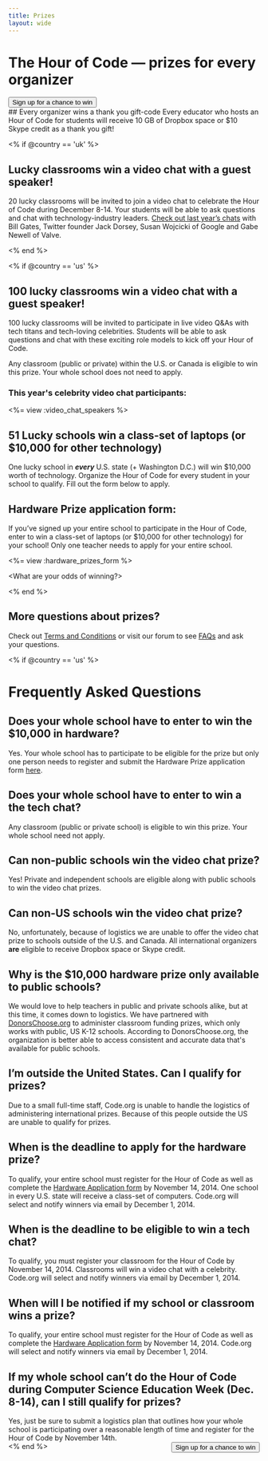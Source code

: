 ```yaml
---
title: Prizes
layout: wide
---
```

<div class="row">
    <h1 class="col-sm-6">The Hour of Code — prizes for every organizer</h1>
    <div class="col-sm-6 button-container centered">
        <a href="/#join"><button class="signup-button">Sign up for a chance to win</button></a>
    </div>
</div>
## Every organizer wins a thank you gift-code
Every educator who hosts an Hour of Code for students will receive 10 GB of Dropbox space or $10 Skype credit as a thank you gift!

<% if @country == 'uk' %>

## Lucky classrooms win a video chat with a guest speaker!
20 lucky classrooms will be invited to join a video chat to celebrate the Hour of Code during December 8-14. Your students will be able to ask questions and chat with technology-industry leaders. [Check out last year’s chats](http://www.youtube.com/playlist?list=PLzdnOPI1iJNckJ81gRpJe5mR7imAHDl9a) with Bill Gates, Twitter founder Jack Dorsey, Susan Wojcicki of Google and Gabe Newell of Valve.

<% end %>

<% if @country == 'us' %>

## 100 lucky classrooms win a video chat with a guest speaker!

100 lucky classrooms will be invited to participate in live video Q&As with tech titans and tech-loving celebrities. Students will be able to ask questions and chat with these exciting role models to kick off your Hour of Code. 

Any classroom (public or private) within the U.S. or Canada is eligible to win this prize. Your whole school does not need to apply.

### This year's celebrity video chat  participants:
<%= view :video_chat_speakers %>

## 51 Lucky schools win a class-set of laptops (or $10,000 for other technology)
One lucky school in ***every*** U.S. state (+ Washington D.C.) will win $10,000 worth of technology. Organize the Hour of Code for every student in your school to qualify. Fill out the form below to apply.

## Hardware Prize application form:
If you’ve signed up your entire school to participate in the Hour of Code, enter to win a class-set of laptops (or $10,000 for other technology) for your school! Only one teacher needs to apply for your entire school.

<%= view :hardware_prizes_form %>

<What are your odds of winning?>

<See a list of all schools signed up for the Hour of Code in your state. One public K-12 school in every U.S. state will win a class-set of laptops.>

<% end %>

## More questions about prizes?

Check out <a href="<%= hoc_uri('/prizes-terms') %>">Terms and Conditions</a> or visit our forum to see [FAQs](http://support.code.org) and ask your questions.

<% if @country == 'us' %>

# Frequently Asked Questions


## Does your whole school have to enter to win the $10,000 in hardware?

Yes. Your whole school has to participate to be eligible for the prize but only one person needs to register and submit the Hardware Prize application form <a href="<%= hoc_uri('/prizes') %>">here</a>.


## Does your whole school have to enter to win a the tech chat?
Any classroom (public or private school) is eligible to win this prize. Your whole school need not apply.


## Can non-public schools win the video chat prize?

Yes! Private and independent schools are eligible along with public schools to win the video chat prizes.

## Can non-US schools win the video chat prize?

No, unfortunately, because of logistics we are unable to offer the video chat prize to schools outside of the U.S. and Canada. All international organizers **are** eligible to receive Dropbox space or Skype credit.

## Why is the $10,000 hardware prize only available to public schools?

We would love to help teachers in public and private schools alike, but at this time, it comes down to logistics. We have partnered with [DonorsChoose.org](http://donorschoose.org) to administer classroom funding prizes, which only works with public, US K-12 schools. According to DonorsChoose.org, the organization is better able to access consistent and accurate data that's available for public schools.

## I’m outside the United States. Can I qualify for prizes?

Due to a small full-time staff, Code.org is unable to handle the logistics of administering international prizes. Because of this people outside the US are unable to qualify for prizes.

## When is the deadline to apply for the hardware prize?

To qualify, your entire school must register for the Hour of Code as well as complete the <a href="<%= hoc_uri('/prizes') %>">Hardware Application form</a> by November 14, 2014. One school in every U.S. state will receive a class-set of computers. Code.org will select and notify winners via email by December 1, 2014.


## When is the deadline to be eligible to win a tech chat?

To qualify, you must register your classroom for the Hour of Code by November 14, 2014. Classrooms will win a video chat with a celebrity. Code.org will select and notify winners via email by December 1, 2014.

## When will I be notified if my school or classroom wins a prize?

To qualify, your entire school must register for the Hour of Code as well as complete the <a href="<%= hoc_uri('/prizes') %>">Hardware Application form</a> by November 14, 2014. Code.org will select and notify winners via email by December 1, 2014.

## If my whole school can’t do the Hour of Code during Computer Science Education Week (Dec. 8-14), can I still qualify for prizes?
Yes, just be sure to submit a logistics plan that outlines how your whole school is participating over a reasonable length of time and register for the Hour of Code by November 14th.
<a style="display: block" href="/#join"><button style="float: right;">Sign up for a chance to win</button></a>
<% end %>


